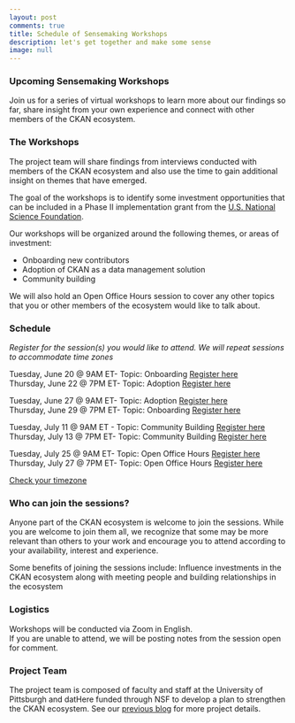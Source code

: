 ```yaml
--- 
layout: post
comments: true
title: Schedule of Sensemaking Workshops
description: let's get together and make some sense
image: null
---
```


### Upcoming Sensemaking Workshops

Join us for a series of virtual workshops to learn more about our findings so far, share insight from your own experience and connect with other members of the CKAN ecosystem.  

### The Workshops
The project team will share findings from interviews conducted with members of the CKAN ecosystem and also use the time to gain additional insight on themes that have emerged. 

The goal of the workshops is to identify some investment opportunities that can be included in a Phase II implementation grant from the [U.S. National Science Foundation](https://new.nsf.gov/funding/opportunities/pathways-enable-open-source-ecosystems-pose).

Our workshops will be organized around the following themes, or areas of investment: 

* Onboarding new contributors
* Adoption of CKAN as a data management solution
* Community building

We will also hold an Open Office Hours session to cover any other topics that you or other members of the ecosystem would like to talk about.


### Schedule 
*Register for the session(s) you would like to attend.  We will repeat sessions to accommodate time zones*

Tuesday, June 20 @ 9AM ET- Topic: Onboarding [Register here](https://pitt.zoom.us/meeting/register/tJUlcuioqDIpHNWG2FvpS4rvhyvruUoFP68t)   
Thursday, June 22 @ 7PM ET- Topic: Adoption [Register here](https://pitt.zoom.us/meeting/register/tJYscOqqqzwsGtC01jY2prNWTUXE7BK8VDbs)

Tuesday, June 27 @ 9AM ET- Topic: Adoption [Register here](https://pitt.zoom.us/meeting/register/tJYtdOCqrDsvHNxS8qm0iNDTQSjhg6K7nfK8)  
Thursday, June 29 @ 7PM ET- Topic: Onboarding [Register here](https://pitt.zoom.us/meeting/register/tJYpf-CgrjMrGd0SztwV_wALyFzBbzkwKBrr)

Tuesday, July 11 @ 9AM ET - Topic: Community Building [Register here](https://pitt.zoom.us/meeting/register/tJwsc-ivqDIsHdTA3Kz3rb2CHeHoVoyI265o)  
Thursday, July 13 @ 7PM ET- Topic: Community Building [Register here](https://pitt.zoom.us/meeting/register/tJEkdeuprDsrHtGcMxqICr0aEDjRiPkS2Ik8)  

Tuesday, July 25 @ 9AM ET- Topic: Open Office Hours [Register here](https://pitt.zoom.us/meeting/register/tJAtcuGvrDsoEtD1U-wv_Zifzjfg2_iFaCBH)  
Thursday, July 27 @ 7PM ET- Topic: Open Office Hours [Register here](https://pitt.zoom.us/meeting/register/tJwpc-yhrzsqE9IdSIjoMMjPpbY-kqXtU_ab) 
 

[Check your timezone](https://www.timeanddate.com/worldclock/converter.html?iso=20190227T150000&p1=136&p2=87&p3=224&p4=155&p5=179&p6=233&p7=170&p8=44&p9=28)

### Who can join the sessions? 

Anyone part of the CKAN ecosystem is welcome to join the sessions.  While you are welcome to join them all, we recognize that some may be more relevant than others to your work and encourage you to attend according to your availability, interest and experience.  

Some benefits of joining the sessions include: 
Influence investments in the CKAN ecosystem along with meeting people and building relationships in the ecosystem

### Logistics
Workshops will be conducted via Zoom in English.  
If you are unable to attend, we will be posting notes from the session open for comment.  

### Project Team

The project team is composed of faculty and staff at the University of Pittsburgh and datHere funded through NSF to develop a plan to strengthen the CKAN ecosystem.  See our [previous blog](https://ckan.org/blog/towards-robust-open-source-civic-data-ecosystem) for more project details. 
